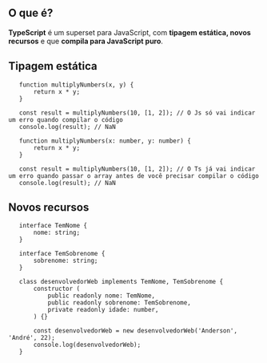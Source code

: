 <h2>O que é?</h2>
<p>
    <strong>TypeScript</strong> é um superset para JavaScript, com <strong>tipagem estática, novos recursos</strong> e que <strong>compila para JavaScript puro</strong>.
</p>

<h2>
    Tipagem estática
</h2>


```Js
   function multiplyNumbers(x, y) {
       return x * y;
   }

   const result = multiplyNumbers(10, [1, 2]); // O Js só vai indicar um erro quando compilar o código
   console.log(result); // NaN
```

```Ts
   function multiplyNumbers(x: number, y: number) {
       return x * y;
   }

   const result = multiplyNumbers(10, [1, 2]); // O Ts já vai indicar um erro quando passar o array antes de você precisar compilar o código
   console.log(result); // NaN
```

<h2>
    Novos recursos
</h2>


```Ts
   interface TemNome {
       nome: string;
   }

   interface TemSobrenome {
       sobrenome: string;
   }

   class desenvolvedorWeb implements TemNome, TemSobrenome {
       constructor (
           public readonly nome: TemNome,
           public readonly sobrenome: TemSobrenome,
           private readonly idade: number,
       ) {}

       const desenvolvedorWeb = new desenvolvedorWeb('Anderson', 'André', 22);
       console.log(desenvolvedorWeb);
   }
```
